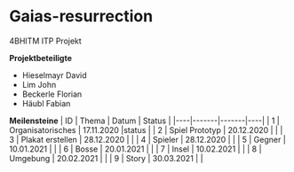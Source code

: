 # Gaias-resurrection
4BHITM ITP Projekt<br>

**Projektbeteiligte**
- Hieselmayr David
- Lim John
- Beckerle Florian 
- Häubl Fabian 
  
**Meilensteine**
| ID | Thema | Datum | Status |
|----|-------|-------|----|
| 1  | Organisatorisches | 17.11.2020 |status | 
| 2  | Spiel Prototyp | 20.12.2020 | |
| 3  | Plakat erstellen | 28.12.2020 |  |
| 4  | Spieler | 28.12.2020 |  |
| 5  | Gegner | 10.01.2021 |  |
| 6  | Bosse | 20.01.2021 |  |
| 7  | Insel | 10.02.2021 |  |
| 8  | Umgebung | 20.02.2021 |  |
| 9  | Story | 30.03.2021 | |
